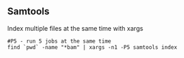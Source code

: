 ## Samtools

Index multiple files at the same time with xargs

```
#P5 - run 5 jobs at the same time
find `pwd` -name "*bam" | xargs -n1 -P5 samtools index
```
